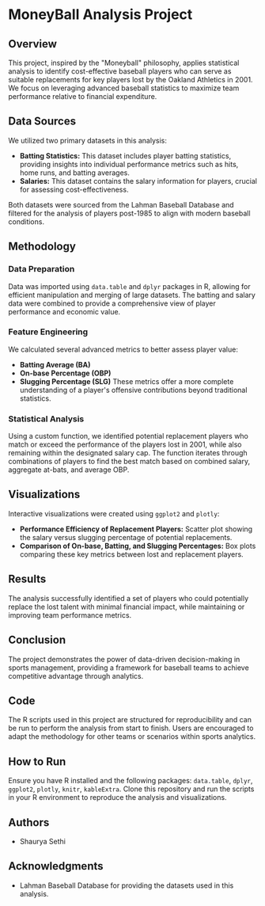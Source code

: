 # MoneyBall Analysis Project

## Overview
This project, inspired by the "Moneyball" philosophy, applies statistical analysis to identify cost-effective baseball players who can serve as suitable replacements for key players lost by the Oakland Athletics in 2001. We focus on leveraging advanced baseball statistics to maximize team performance relative to financial expenditure.

## Data Sources
We utilized two primary datasets in this analysis:
- **Batting Statistics:** This dataset includes player batting statistics, providing insights into individual performance metrics such as hits, home runs, and batting averages.
- **Salaries:** This dataset contains the salary information for players, crucial for assessing cost-effectiveness.

Both datasets were sourced from the Lahman Baseball Database and filtered for the analysis of players post-1985 to align with modern baseball conditions.

## Methodology
### Data Preparation
Data was imported using `data.table` and `dplyr` packages in R, allowing for efficient manipulation and merging of large datasets. The batting and salary data were combined to provide a comprehensive view of player performance and economic value.

### Feature Engineering
We calculated several advanced metrics to better assess player value:
- **Batting Average (BA)**
- **On-base Percentage (OBP)**
- **Slugging Percentage (SLG)**
These metrics offer a more complete understanding of a player's offensive contributions beyond traditional statistics.

### Statistical Analysis
Using a custom function, we identified potential replacement players who match or exceed the performance of the players lost in 2001, while also remaining within the designated salary cap. The function iterates through combinations of players to find the best match based on combined salary, aggregate at-bats, and average OBP.

## Visualizations
Interactive visualizations were created using `ggplot2` and `plotly`:
- **Performance Efficiency of Replacement Players:** Scatter plot showing the salary versus slugging percentage of potential replacements.
- **Comparison of On-base, Batting, and Slugging Percentages:** Box plots comparing these key metrics between lost and replacement players.

## Results
The analysis successfully identified a set of players who could potentially replace the lost talent with minimal financial impact, while maintaining or improving team performance metrics.

## Conclusion
The project demonstrates the power of data-driven decision-making in sports management, providing a framework for baseball teams to achieve competitive advantage through analytics.

## Code
The R scripts used in this project are structured for reproducibility and can be run to perform the analysis from start to finish. Users are encouraged to adapt the methodology for other teams or scenarios within sports analytics.

## How to Run
Ensure you have R installed and the following packages: `data.table`, `dplyr`, `ggplot2`, `plotly`, `knitr`, `kableExtra`. Clone this repository and run the scripts in your R environment to reproduce the analysis and visualizations.

## Authors
- Shaurya Sethi

## Acknowledgments
- Lahman Baseball Database for providing the datasets used in this analysis.

